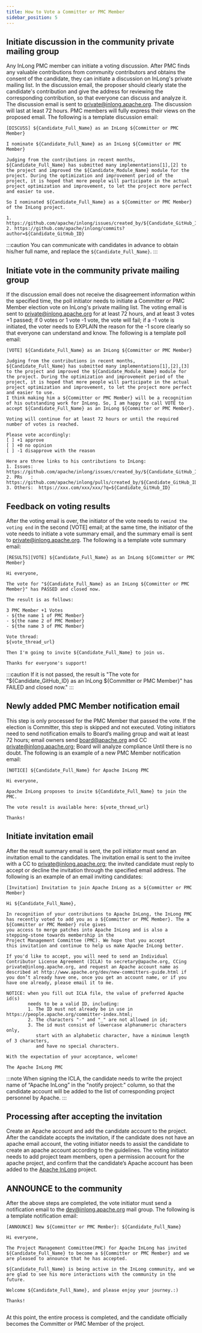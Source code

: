 ```yaml
---
title: How to Vote a Committer or PMC Member
sidebar_position: 5
---
```


## Initiate discussion in the community private mailing group
Any InLong PMC member can initiate a voting discussion.
After PMC finds any valuable contributions from community contributors and obtains the consent of the candidate, they can initiate a discussion on InLong's private mailing list.
In the discussion email, the proposer should clearly state the candidate's contribution and give the address for reviewing the corresponding contribution, so that everyone can discuss and analyze it.
The discussion email is sent to private@inlong.apache.org. The discussion will last at least 72 hours. PMC members will fully express their views on the proposed email.
The following is a template  discussion email:
```shell
[DISCUSS] ${Candidate_Full_Name} as an InLong ${Committer or PMC Member}
 
I nominate ${Candidate_Full_Name} as an InLong ${Committer or PMC Member}

Judging from the contributions in recent months, ${Candidate_Full_Name} has submitted many implementations[1],[2] to the project and improved the ${Candidate_Module_Name} module for the project. During the optimization and improvement period of the project, it is hoped that more people will participate in the actual project optimization and improvement, to let the project more perfect and easier to use.
 
So I nominated ${Candidate_Full_Name} as a ${Committer or PMC Member} of the InLong project.
 
1. https://github.com/apache/inlong/issues/created_by/${Candidate_GitHub_ID} 
2. https://github.com/apache/inlong/commits?author=${Candidate_GitHub_ID}
```

:::caution
You can communicate with candidates in advance to obtain his/her full name, and replace the `${Candidate_Full_Name}`.
:::

## Initiate vote in the community private mailing group
If the discussion email does not receive the disagreement information within the specified time, the poll initiator needs to initiate a Committer or PMC Member election vote on InLong's private mailing list.
The voting email is sent to private@inlong.apache.org for at least 72 hours, and at least 3 votes +1 passed; if 0 votes or 1 vote -1 vote, the vote will fail; if a -1 vote is initiated, the voter needs to EXPLAIN the reason for the -1 score clearly so that everyone can understand and know.
The following is a template  poll email: 
```shell
[VOTE] ${Candidate_Full_Name} as an InLong ${Committer or PMC Member}
 
Judging from the contributions in recent months, ${Candidate_Full_Name} has submitted many implementations[1],[2],[3] to the project and improved the ${Candidate_Module_Name} module for the project. During the optimization and improvement period of the project, it is hoped that more people will participate in the actual project optimization and improvement, to let the project more perfect and easier to use.
I think making him a ${Committer or PMC Member} will be a recognition of his outstanding work for InLong. So, I am happy to call VOTE to accept ${Candidate_Full_Name} as an InLong ${Committer or PMC Member}.
 
Voting will continue for at least 72 hours or until the required number of votes is reached.

Please vote accordingly:
[ ] +1 approve
[ ] +0 no opinion
[ ] -1 disapprove with the reason  
  
Here are three links to his contributions to InLong:
1. Issues: https://github.com/apache/inlong/issues/created_by/${Candidate_GitHub_ID}
2. PRs   : https://github.com/apache/inlong/pulls/created_by/${Candidate_GitHub_ID}
3. Others:  https://xxx.com/xxx/xxx/?q=${Candidate_GitHub_ID}
```

## Feedback on voting results
After the voting email is over, the initiator of the vote needs to `remind the voting end` in the second [VOTE] email; at the same time, the initiator of the vote needs to initiate a vote summary email, and the summary email is sent to private@inlong.apache.org.
The following is a template  vote summary email:
```shell
[RESULTS][VOTE] ${Candidate_Full_Name} as an InLong ${Committer or PMC Member}

Hi everyone,

The vote for "${Candidate_Full_Name} as an InLong ${Committer or PMC Member}" has PASSED and closed now.

The result is as follows:

3 PMC Member +1 Votes
- ${the name 1 of PMC Member}
- ${the name 2 of PMC Member}
- ${the name 3 of PMC Member}

Vote thread:
${vote_thread_url}

Then I'm going to invite ${Candidate_Full_Name} to join us.

Thanks for everyone's support!   
```

:::caution
If it is not passed, the result is "The vote for "${Candidate_GitHub_ID} as an InLong ${Committer or PMC Member}" has FAILED and closed now."
:::

## Newly added PMC Member notification email
This step is only processed for the PMC Member that passed the vote. If the election is Committer, this step is skipped and not executed.
Voting initiators need to send notification emails to Board’s mailing group and wait at least 72 hours; email owners send board@apache.org and CC private@inlong.apache.org; Board will analyze compliance Until there is no doubt.
The following is an example of a new PMC Member notification email:
```shell
[NOTICE] ${Candidate_Full_Name} for Apache InLong PMC

Hi everyone,

Apache InLong proposes to invite ${Candidate_Full_Name} to join the PMC.

The vote result is available here: ${vote_thread_url}

Thanks!
```

## Initiate invitation email
After the result summary email is sent, the poll initiator must send an invitation email to the candidates.
The invitation email is sent to the invitee with a CC to private@inlong.apache.org; the invited candidate must reply to accept or decline the invitation through the specified email address.
The following is an example of an email inviting candidates:
```shell
[Invitation] Invitation to join Apache InLong as a ${Committer or PMC Member}

Hi ${Candidate_Full_Name},

In recognition of your contributions to Apache InLong, the InLong PMC
has recently voted to add you as a ${Committer or PMC Member}. The a ${Committer or PMC Member} role gives
you access to merge patches into Apache InLong and is also a
stepping-stone towards membership in the
Project Management Committee (PMC). We hope that you accept
this invitation and continue to help us make Apache InLong better.

If you'd like to accept, you will need to send an Individual
Contributor License Agreement (ICLA) to secretary@apache.org, CCing
private@inlong.apache.org, and request an Apache account name as
described at http://www.apache.org/dev/new-committers-guide.html if
you don’t already have one, once you get an account name, or if you
have one already, please email it to me.

NOTICE: when you fill out ICLA file, the value of preferred Apache id(s)
        needs to be a valid ID, including:
        1. The ID must not already be in use in https://people.apache.org/committer-index.html;
        2. The characters "-" and "_" are not allowed in id;
        3. The id must consist of lowercase alphanumeric characters only,
           start with an alphabetic character, have a minimum length of 3 characters,
           and have no special characters.

With the expectation of your acceptance, welcome!

The Apache InLong PMC
```

:::note
When signing the ICLA, the candidate needs to write the project name of “Apache InLong” in the "notify project:" column, so that the candidate account will be added to the list of corresponding project personnel by Apache.
:::

## Processing after accepting the invitation
Create an Apache account and add the candidate account to the project.
After the candidate accepts the invitation, if the candidate does not have an apache email account, the voting initiator needs to assist the candidate to create an apache account according to the guidelines.
The voting initiator needs to add project team members, open a permission account for the apache project, and confirm that the candidate’s Apache account has been added to the [Apache InLong](http://people.apache.org/phonebook.html?project=inlong) project.

## ANNOUNCE to the community
After the above steps are completed, the vote initiator must send a notification email to the dev@inlong.apache.org mail group. The following is a template  notification email:
```shell
[ANNOUNCE] New ${Committer or PMC Member}: ${Candidate_Full_Name}

Hi everyone,

The Project Management Committee(PMC) for Apache InLong has invited ${Candidate_Full_Name} to become a ${Committer or PMC Member} and we are pleased to announce that he has accepted.

${Candidate_Full_Name} is being active in the InLong community, and we are glad to see his more interactions with the community in the future.

Welcome ${Candidate_Full_Name}, and please enjoy your journey.:)

Thanks!
   
```  
 
At this point, the entire process is completed, and the candidate officially becomes the Committer or PMC Member of the project.

